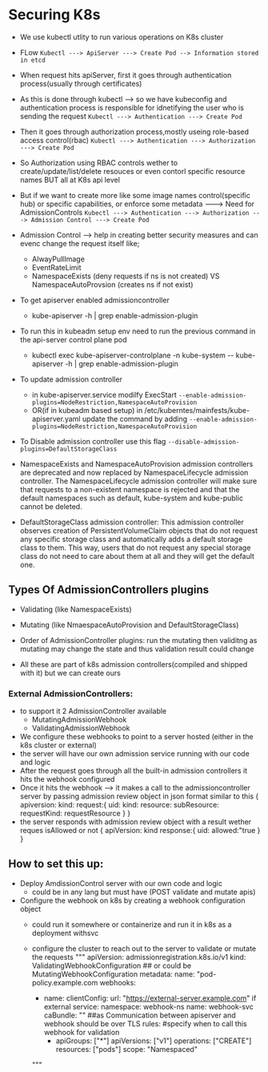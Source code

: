 # Securing K8s
- We use kubectl utlity to run various operations on K8s cluster
- FLow
  `Kubectl ---> ApiServer ---> Create Pod --> Information stored in etcd`
- When request hits apiServer, first it goes through authentication process(usually through certificates)
- As this is done through kubectl --> so we have kubeconfig and authentication process is responsible for idnetifying the user who is sending the request
  `Kubectl ---> Authentication ---> Create Pod`
- Then it goes through authorization process,mostly useing role-based access control(rbac)
   `Kubectl ---> Authentication ---> Authorization ---> Create Pod`

- So Authorization using RBAC controls wether to create/update/list/delete resouces or even contorl specific resource names BUT all at K8s api level
- But if we want to create more like some image names control(specific hub) or specific capabilities, or enforce some metadata ---> Need for AdmissionControls
  `Kubectl ---> Authentication ---> Authorization ---> Admission Control ---> Create Pod`
- Admission Control --> help in creating better security measures and can evenc change the request itself like;
  - AlwayPullImage
  - EventRateLimit
  - NamespaceExists (deny requests if ns is not created) VS NamespaceAutoProvsion (creates ns if not exist)

- To get apiserver enabled admissioncontroller
  - kube-apiserver -h | grep enable-admission-plugin
- To run this in kubeadm setup env need to run the previous command in the api-server control plane pod
  - kubectl exec kube-apiserver-controlplane -n kube-system -- kube-apiserver -h | grep enable-admission-plugin
- To update admission controller
  - in kube-apiserver.service modilfy ExecStart `--enable-admission-plugins=NodeRestriction,NamespaceAutoProvision`
  - OR(if in kubeadm based setup) in /etc/kuberntes/mainfests/kube-apiserver.yaml update the command by adding `--enable-admission-plugins=NodeRestriction,NamespaceAutoProvision`
- To Disable admission controller use this flag `--disable-admission-plugins=DefaultStorageClass`



-  NamespaceExists and NamespaceAutoProvision admission controllers are deprecated and now replaced by NamespaceLifecycle admission controller.
The NamespaceLifecycle admission controller will make sure that requests
to a non-existent namespace is rejected and that the default namespaces such as
default, kube-system and kube-public cannot be deleted.

- DefaultStorageClass admission controller: This admission controller observes creation of PersistentVolumeClaim objects that do not request any specific storage class and automatically adds a default storage class to them. This way, users that do not request any special storage class do not need to care about them at all and they will get the default one.


## Types Of AdmissionControllers plugins
- Validating (like NamespaceExists)
- Mutating (like NmaespaceAutoProvision and DefaultStorageClass)


- Order of AdmissionController plugins: run the mutating then validitng as mutating may change the state and thus validation result could change
- All these are part of k8s admission controllers(compiled and shipped with it) but we can create ours
  

### External AdmissionControllers:
- to support it 2 AdmissionController available
  - MutatingAdmissionWebhook
  - ValidatingAdmissionWebhook
- We configure these webhooks to point to a server hosted (either in the k8s cluster or external)
- the server will have our own admission service running with our code and logic
- After the request goes through all the built-in admission controllers it hits the webhook configured
- Once it hits the webhook --> it makes a call to the admissioncontroller server by passing admission review object in json format similar to this
{
    apiversion:
    kind:
    request:{
        uid:
        kind:
        resource:
        subResource:
        requestKind:
        requestResource
    }
}
- the server responds with admission review object with a result wether reques isAllowed or not
{
    apiVersion:
    kind
    response:{
        uid:
        allowed:"true
    }
}

## How to set this up:
- Deploy AmdissionControl server with our own code and logic
  - could be in any lang but must have (POST validate and mutate apis)
- Configure the webhook on k8s by creating a webhook configuration object
  - could run it somewhere or containerize and run it in k8s as a deployment withsvc
  - configure the cluster to reach out to the server to validate or mutate the requests
    """
    apiVersion: admissionregistration.k8s.io/v1
    kind: ValidatingWebhookConfiguration ## or could be MutatingWebhookConfiguration
    metadata:
        name: "pod-policy.example.com
    webhooks:
    - name:
      clientConfig:
        url: "https://external-server.example.com" if external
        service:
            namespace: webhook-ns
            name: webhook-svc
        caBundle: "" ##as Communication between apiserver and webhook should be over TLS
      rules: #specify when to call this webhook for validation
      - apiGroups: ["*"]
        apiVersions: ["v1"]
        operations: ["CREATE"]
        resources: ["pods"]
        scope: "Namespaced"

    """
